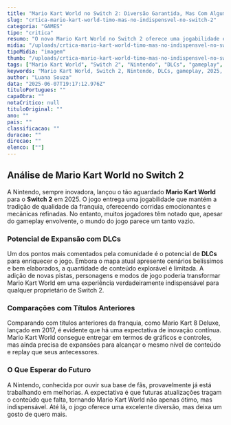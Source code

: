```yaml
---
title: "Mario Kart World no Switch 2: Diversão Garantida, Mas Com Algumas Lacunas"
slug: "crtica-mario-kart-world-timo-mas-no-indispensvel-no-switch-2"
categoria: "GAMES"
tipo: "critica"
resumo: "O novo Mario Kart World no Switch 2 oferece uma jogabilidade excepcional, mas carece de conteúdo. Descubra como DLCs podem revitalizar essa experiência."
midia: "/uploads/crtica-mario-kart-world-timo-mas-no-indispensvel-no-switch-2-thumb.jpg"
tipoMidia: "imagem"
thumb: "/uploads/crtica-mario-kart-world-timo-mas-no-indispensvel-no-switch-2-thumb.jpg"
tags: ["Mario Kart World", "Switch 2", "Nintendo", "DLCs", "gameplay", "2025", "Mario Kart 8 Deluxe"]
keywords: "Mario Kart World, Switch 2, Nintendo, DLCs, gameplay, 2025, Mario Kart 8 Deluxe"
author: "Luana Souza"
data: "2025-06-07T19:17:12.976Z"
tituloPortugues: ""
capaObra: ""
notaCritico: null
tituloOriginal: ""
ano: ""
pais: ""
classificacao: ""
duracao: ""
direcao: ""
elenco: [""]
---
```


## Análise de Mario Kart World no Switch 2

A Nintendo, sempre inovadora, lançou o tão aguardado **Mario Kart World** para o **Switch 2** em 2025. O jogo entrega uma jogabilidade que mantém a tradição de qualidade da franquia, oferecendo corridas emocionantes e mecânicas refinadas. No entanto, muitos jogadores têm notado que, apesar do gameplay envolvente, o mundo do jogo parece um tanto vazio.

### Potencial de Expansão com DLCs

Um dos pontos mais comentados pela comunidade é o potencial de **DLCs** para enriquecer o jogo. Embora o mapa atual apresente cenários belíssimos e bem elaborados, a quantidade de conteúdo explorável é limitada. A adição de novas pistas, personagens e modos de jogo poderia transformar Mario Kart World em uma experiência verdadeiramente indispensável para qualquer proprietário de Switch 2.

### Comparações com Títulos Anteriores

Comparando com títulos anteriores da franquia, como Mario Kart 8 Deluxe, lançado em 2017, é evidente que há uma expectativa de inovação contínua. Mario Kart World consegue entregar em termos de gráficos e controles, mas ainda precisa de expansões para alcançar o mesmo nível de conteúdo e replay que seus antecessores.

### O Que Esperar do Futuro

A Nintendo, conhecida por ouvir sua base de fãs, provavelmente já está trabalhando em melhorias. A expectativa é que futuras atualizações tragam o conteúdo que falta, tornando Mario Kart World não apenas ótimo, mas indispensável. Até lá, o jogo oferece uma excelente diversão, mas deixa um gosto de quero mais.